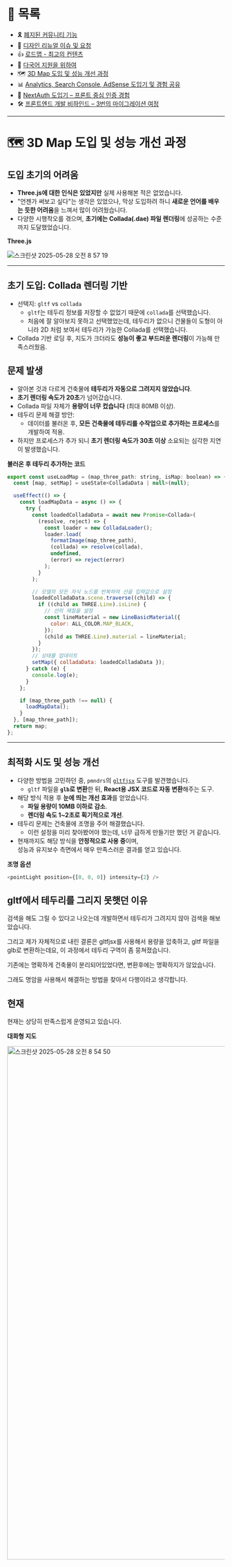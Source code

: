 # 📂 목록

- 🎗️ [폐지된 커뮤니티 기능](./community.md)
- 🎨 [디자인 리뉴얼 이슈 및 요청](./design.md)
- 👍 [로드맵 - 최고의 컨텐츠](./roadmap.md)
- 🍱 [다국어 지원을 위하여](./i18n.md)
- 🗺️ [3D Map 도입 및 성능 개선 과정](./3dmap.md)
- 📊 [Analytics, Search Console, AdSense 도입기 및 경험 공유](./google.md)
- 🔐 [NextAuth 도입기 – 프론트 중심 인증 경험](./auth.md)
- 🛠️ [프론트엔드 개발 비하인드 – 3번의 마이그레이션 여정](./migration.md)

---

# 🗺️ 3D Map 도입 및 성능 개선 과정

## 도입 초기의 어려움

- **Three.js에 대한 인식은 있었지만** 실제 사용해본 적은 없었습니다.
- "언젠가 써보고 싶다"는 생각은 있었으나, 막상 도입하려 하니 **새로운 언어를 배우는 듯한 어려움**을 느껴서 많이 어려웠습니다.
- 다양한 시행착오를 겪으며, **초기에는 Collada(.dae) 파일 렌더링**에 성공하는 수준까지 도달했었습니다.

**Three.js**

![스크린샷 2025-05-28 오전 8 57 19](https://github.com/user-attachments/assets/18172fd5-3c6f-4b0e-bff5-457428b77334)

---

## 초기 도입: Collada 렌더링 기반

- 선택지: `gltf` vs `collada`
  - `gltf`는 테두리 정보를 저장할 수 없었기 때문에 `collada`를 선택했습니다.
  - 처음에 잘 알아보지 못하고 선택했었는데, 테두리가 없으니 건물들이 도형이 아니라 2D 처럼 보여서 테두리가 가능한 Collada를 선택했습니다.
- Collada 기반 로딩 후, 지도가 크더라도 **성능이 좋고 부드러운 렌더링**이 가능해 만족스러웠음.

## 문제 발생

- 알아본 것과 다르게 건축물에 **테두리가 자동으로 그려지지 않았습니다**.
- **초기 렌더링 속도가 20초**가 넘어갔습니다.
- Collada 파일 자체가 **용량이 너무 컸습니다** (최대 80MB 이상).
- 테두리 문제 해결 방안:
  - 데이터를 불러온 후, **모든 건축물에 테두리를 수작업으로 추가하는 프로세스**를 개발하여 적용.
- 하지만 프로세스가 추가 되니 **초기 렌더링 속도가 30초 이상** 소요되는 심각한 지연이 발생했습니다.

**불러온 후 테두리 추가하는 코드**

```js
export const useLoadMap = (map_three_path: string, isMap: boolean) => {
  const [map, setMap] = useState<ColladaData | null>(null);

  useEffect(() => {
    const loadMapData = async () => {
      try {
        const loadedColladaData = await new Promise<Collada>(
          (resolve, reject) => {
            const loader = new ColladaLoader();
            loader.load(
              formatImage(map_three_path),
              (collada) => resolve(collada),
              undefined,
              (error) => reject(error)
            );
          }
        );

        // 모델의 모든 자식 노드를 반복하여 선을 입력값으로 설정
        loadedColladaData.scene.traverse((child) => {
          if ((child as THREE.Line).isLine) {
            // 선의 재질을 설정
            const lineMaterial = new LineBasicMaterial({
              color: ALL_COLOR.MAP_BLACK,
            });
            (child as THREE.Line).material = lineMaterial;
          }
        });
        // 상태를 업데이트
        setMap({ colladaData: loadedColladaData });
      } catch (e) {
        console.log(e);
      }
    };

    if (map_three_path !== null) {
      loadMapData();
    }
  }, [map_three_path]);
  return map;
};
```

---

## 최적화 시도 및 성능 개선

- 다양한 방법을 고민하던 중, `pmndrs`의 [`gltfjsx`](https://github.com/pmndrs/gltfjsx) 도구를 발견했습니다.
  - `gltf` 파일을 **`glb`로 변환**한 뒤, **React용 JSX 코드로 자동 변환**해주는 도구.
- 해당 방식 적용 후 **눈에 띄는 개선 효과**를 얻었습니다.
  - **파일 용량이 10MB 이하로 감소**.
  - **렌더링 속도 1~2초로 획기적으로 개선**.
- 테두리 문제는 건축물에 조명을 주어 해결했습니다.
  - 이런 설정을 미리 찾아봤어야 했는데, 너무 급하게 만들기만 했던 거 같습니다.
- 현재까지도 해당 방식을 **안정적으로 사용 중**이며,  
  성능과 유지보수 측면에서 매우 만족스러운 결과를 얻고 있습니다.

**조명 옵션**

```js
<pointLight position={[0, 0, 0]} intensity={2} />
```

## gltf에서 테두리를 그리지 못햇던 이유

검색을 해도 그릴 수 있다고 나오는데 개발하면서 테두리가 그려지지 않아 검색을 해보았습니다.

그리고 제가 자체적으로 내린 결론은 gltfjsx를 사용해서 용량을 압축하고, gltf 파일을 glb로 변환하는데요, 이 과정에서 테두리 구역이 좀 뭉쳐졌습니다.

기존에는 명확하게 건축물이 분리되어있었다면, 변환후에는 명확하지가 않았습니다.

그래도 명암을 사용해서 해결하는 방법을 찾아서 다행이라고 생각합니다.

## 현재

현재는 상당히 만족스럽게 운영되고 있습니다.

**대화형 지도**

<img width="1189" alt="스크린샷 2025-05-28 오전 8 54 50" src="https://github.com/user-attachments/assets/d868a634-6f68-47f3-a1d4-f4e5d60baead" />
